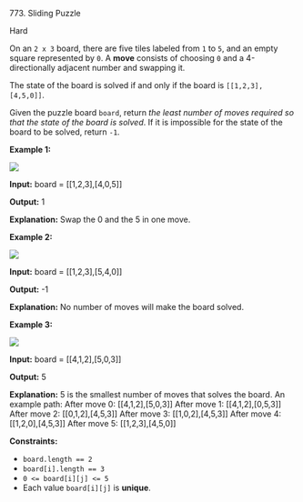 773\. Sliding Puzzle

Hard

On an `2 x 3` board, there are five tiles labeled from `1` to `5`, and an empty square represented by `0`. A **move** consists of choosing `0` and a 4-directionally adjacent number and swapping it.

The state of the board is solved if and only if the board is `[[1,2,3],[4,5,0]]`.

Given the puzzle board `board`, return _the least number of moves required so that the state of the board is solved_. If it is impossible for the state of the board to be solved, return `-1`.

**Example 1:**

![](https://assets.leetcode.com/uploads/2021/06/29/slide1-grid.jpg)

**Input:** board = [[1,2,3],[4,0,5]]

**Output:** 1

**Explanation:** Swap the 0 and the 5 in one move.

**Example 2:**

![](https://assets.leetcode.com/uploads/2021/06/29/slide2-grid.jpg)

**Input:** board = [[1,2,3],[5,4,0]]

**Output:** -1

**Explanation:** No number of moves will make the board solved.

**Example 3:**

![](https://assets.leetcode.com/uploads/2021/06/29/slide3-grid.jpg)

**Input:** board = [[4,1,2],[5,0,3]]

**Output:** 5

**Explanation:** 5 is the smallest number of moves that solves the board. An example path: After move 0: [[4,1,2],[5,0,3]] After move 1: [[4,1,2],[0,5,3]] After move 2: [[0,1,2],[4,5,3]] After move 3: [[1,0,2],[4,5,3]] After move 4: [[1,2,0],[4,5,3]] After move 5: [[1,2,3],[4,5,0]]

**Constraints:**

*   `board.length == 2`
*   `board[i].length == 3`
*   `0 <= board[i][j] <= 5`
*   Each value `board[i][j]` is **unique**.
